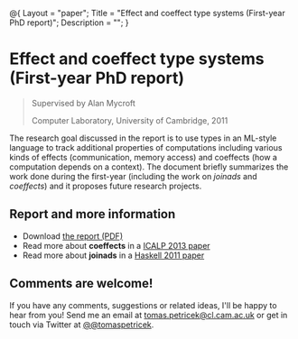 ﻿@{ 
  Layout = "paper";
  Title = "Effect and coeffect type systems (First-year PhD report)";
  Description = "";
}

# Effect and coeffect type systems (First-year PhD report)

> Supervised by Alan Mycroft
>
> Computer Laboratory, University of Cambridge, 2011

The research goal discussed in the report is to use types in an ML-style language to track
additional properties of computations including various kinds of effects (communication, memory access)
and coeffects (how a computation depends on a context). The document briefly summarizes the work
done during the first-year (including the work on _joinads_ and _coeffects_) and
it proposes future research projects.

## Report and more information

 - Download [the report (PDF)](first-year.pdf)
 - Read more about **coeffects** in a [ICALP 2013 paper](../papers/coeffects/)
 - Read more about **joinads** in a [Haskell 2011 paper](../papers/docase/)

## Comments are welcome!

If you have any comments, suggestions or related ideas, I'll be happy to 
hear from you! Send me an email at [tomas.petricek@cl.cam.ac.uk](mailto:tomas.petricek@cl.cam.ac.uk)
or get in touch via Twitter at [@@tomaspetricek](http://twitter.com/tomaspetricek).